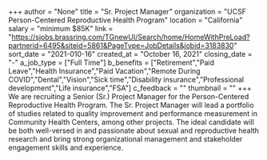 +++
author = "None"
title = "Sr. Project Manager"
organization = "UCSF Person-Centered Reproductive Health Program"
location = "California"
salary = "minimum $85K"
link = "https://sjobs.brassring.com/TGnewUI/Search/home/HomeWithPreLoad?partnerid=6495&siteid=5861&PageType=JobDetails&jobid=3183830"
sort_date = "2021-010-16"
created_at = "October 16, 2021"
closing_date = "-"
a_job_type = ["Full Time"]
b_benefits = ["Retirement","Paid Leave","Health Insurance","Paid Vacation","Remote During COVID","Dental","Vision","Sick time","Disability insurance","Professional development","Life insurance","FSA"]
c_feedback = ""
thumbnail = ""
+++
We are recruiting a Senior (Sr.) Project Manager for the Person-Centered Reproductive Health Program.  The Sr. Project Manager will lead a portfolio of studies related to quality improvement and performance measurement in Community Health Centers, among other projects. The ideal candidate will be both well-versed in and passionate about sexual and reproductive health research and bring strong organizational management and stakeholder engagement skills and experience. 